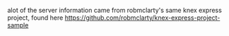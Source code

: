 alot of the server information came from robmclarty's same knex express project, found here https://github.com/robmclarty/knex-express-project-sample
